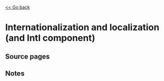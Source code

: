 [<< Go back](https://artoasmith.github.io/sf-preps/)

# Internationalization and localization (and Intl component)

## Source pages

## Notes
